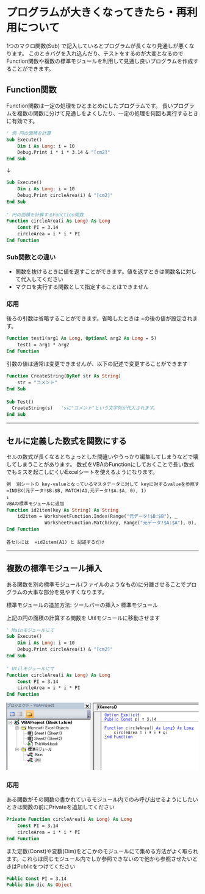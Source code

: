 # プログラムが大きくなってきたら・再利用について
1つのマクロ関数(Sub) で記入しているとプログラムが長くなり見通しが悪くなります。
このときバグを入れ込んだり、テストをするのが大変となるのでFunction関数や複数の標準モジュールを利用して見通し良いプログラムを作成することができます。


## Function関数
Function関数は一定の処理をひとまとめにしたプログラムです。
長いプログラムを複数の関数に分けて見通しをよくしたり、一定の処理を何回も実行するときに有効です。

```vb
' 例 円の面積を計算
Sub Execute()
    Dim i As Long: i = 10
    Debug.Print i * i * 3.14 & "[cm2]"
End Sub
```

↓

```vb
Sub Execute()
    Dim i As Long: i = 10
    Debug.Print circleArea(i) & "[cm2]"
End Sub

' 円の面積を計算するFunction関数
Function circleArea(i As Long) As Long  
    Const PI = 3.14
    circleArea = i * i * PI
End Function
```

### Sub関数との違い

* 関数を抜けるときに値を返すことができます。値を返すときは関数名に対して代入してください
* マクロを実行する関数として指定することはできません

### 応用

後ろの引数は省略することができます。省略したときは =の後の値が設定されます。

```vb
Function test1(arg1 As Long, Optional arg2 As Long = 5)
    test1 = arg1 * arg2
End Function
```

引数の値は通常は変更できませんが、以下の記述で変更することができます

```vb
Function CreateString(ByRef str As String)
    str = "コメント"
End Sub

Sub Test()
  CreateString(s)   'sに"コメント"という文字列が代入されます。
End Sub
```

----------------------------

## セルに定義した数式を関数にする
セルの数式が長くなるとちょっとした間違いやうっかり編集してしまうなどで壊してしまうことがあります。
数式をVBAのFunctionにしておくことで長い数式でもミスを起こしにくいExcelシートを使えるようになります。

```vb
例  別シートの key-valueとなっているマスタデータに対して keyに対するvalueを参照する
=INDEX(元データ!$B:$B, MATCH(A1,元データ!$A:$A, 0), 1)
↓
VBAの標準モジュールに追加
Function id2item(key As String) As String
    id2item = WorksheetFunction.Index(Range("元データ!$B:$B"), _
              WorksheetFunction.Match(key, Range("元データ!$A:$A"), 0), 1)
End Function

各セルには  =id2item(A1) と 記述するだけ
```


----------------------------

## 複数の標準モジュール挿入
ある関数を別の標準モジュール(ファイルのようなもの)に分離させることでプログラムの大事な部分を見やすくなります。

標準モジュールの追加方法: ツールバーの挿入> 標準モジュール

上記の円の面積の計算する関数を Utilモジュールに移動させます

```vb
' Mainモジュールにて
Sub Execute()
    Dim i As Long: i = 10
    Debug.Print circleArea(i) & "[cm2]"
End Sub

' Utilモジュールにて
Function circleArea(i As Long) As Long  
    Const PI = 3.14
    circleArea = i * i * PI
End Function
```
![Utilモジュール](images/function_Util.png)


### 応用
ある関数がその関数の書かれているモジュール内でのみ呼び出せるようにしたいときは関数の前にPrivateを追加してください

```vb
Private Function circleArea(i As Long) As Long  
    Const PI = 3.14
    circleArea = i * i * PI
End Function
```

また定数(Const)や変数(Dim)をどこかのモジュールにて集める方法がよく取られます。これらは同じモジュール内でしか参照できないので他から参照させたいときはPublicをつけてください

```vb
Public Const PI = 3.14
Public Dim dic As Object
```
	

